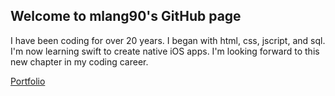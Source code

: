 ## Welcome to mlang90's GitHub page
I have been coding for over 20 years. I began with html, css, jscript, and sql. I'm now learning swift to create native iOS apps. 
I'm looking forward to this new chapter in my coding career.

[Portfolio](https://github.com/mlang90/mlang90.github.io/blob/main/Portfolio/readme.md)
